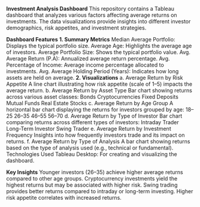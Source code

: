 **Investment Analysis Dashboard**
This repository contains a Tableau dashboard that analyzes various factors affecting average returns on investments. The data visualizations provide insights into different investor demographics, risk appetites, and investment strategies.

**Dashboard Features**
**1. Summary Metrics**
Median Average Portfolio: Displays the typical portfolio size.
Average Age: Highlights the average age of investors.
Average Portfolio Size: Shows the typical portfolio value.
Avg. Average Return (P.A): Annualized average return percentage.
Avg. Percentage of Income: Average income percentage allocated to investments.
Avg. Average Holding Period (Years): Indicates how long assets are held on average.
**2. Visualizations**
a. Average Return by Risk Appetite
A line chart illustrating how risk appetite (scale of 1–5) impacts the average return.
b. Average Return by Asset Type
Bar chart showing returns across various asset classes:
Bonds
Cryptocurrencies
Fixed Deposits
Mutual Funds
Real Estate
Stocks
c. Average Return by Age Group
A horizontal bar chart displaying the returns for investors grouped by age:
18–25
26–35
46–55
56–70
d. Average Return by Type of Investor
Bar chart comparing returns across different types of investors:
Intraday Trader
Long-Term Investor
Swing Trader
e. Average Return by Investment Frequency
Insights into how frequently investors trade and its impact on returns.
f. Average Return by Type of Analysis
A bar chart showing returns based on the type of analysis used (e.g., technical or fundamental).
Technologies Used
Tableau Desktop: For creating and visualizing the dashboard.

**Key Insights**
Younger investors (26–35) achieve higher average returns compared to other age groups.
Cryptocurrency investments yield the highest returns but may be associated with higher risk.
Swing trading provides better returns compared to intraday or long-term investing.
Higher risk appetite correlates with increased returns.
